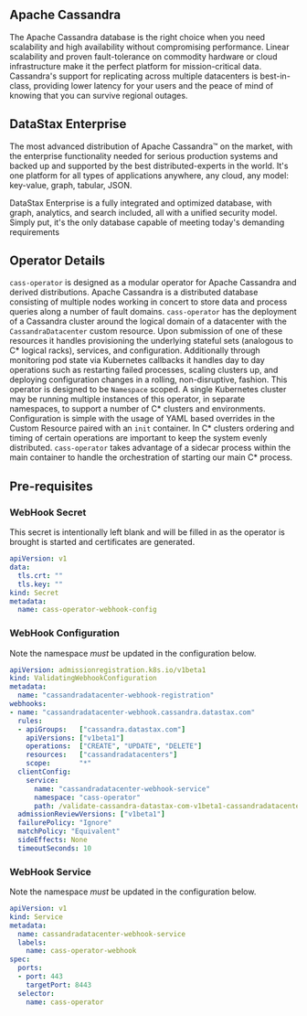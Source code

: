 ## Apache Cassandra

The Apache Cassandra database is the right choice when you need scalability and
high availability without compromising performance. Linear scalability and
proven fault-tolerance on commodity hardware or cloud infrastructure make it the
perfect platform for mission-critical data. Cassandra's support for replicating
across multiple datacenters is best-in-class, providing lower latency for your
users and the peace of mind of knowing that you can survive regional outages.

## DataStax Enterprise

The most advanced distribution of Apache Cassandra™ on the market, with the
enterprise functionality needed for serious production systems and backed up and
supported by the best distributed-experts in the world. It's one platform for
all types of applications anywhere, any cloud, any model: key-value, graph,
tabular, JSON.

DataStax Enterprise is a fully integrated and optimized database, with graph,
analytics, and search included, all with a unified security model. Simply put,
it's the only database capable of meeting today's demanding requirements

## Operator Details

`cass-operator` is designed as a modular operator for Apache Cassandra and
derived  distributions. Apache Cassandra is a distributed database consisting of
multiple nodes working in concert to store data and process queries along a
number of fault domains. `cass-operator` has the deployment of a Cassandra
cluster around the logical domain of a datacenter with the `CassandraDatacenter`
custom resource. Upon submission of one of these resources it handles
provisioning the underlying stateful sets (analogous to C\* logical racks),
services, and configuration. Additionally through monitoring pod state via
Kubernetes callbacks it handles day to day operations such as restarting failed
processes, scaling clusters up, and deploying configuration changes in a
rolling, non-disruptive, fashion. This operator is designed to be `Namespace`
scoped. A single Kubernetes cluster may be running multiple instances of this
operator, in separate namespaces, to support a number of C\* clusters and
environments. Configuration is simple with the usage of YAML based overrides in
the Custom Resource paired with an `init` container. In C\* clusters ordering and
timing of certain operations are important to keep the system evenly
distributed. `cass-operator` takes advantage of a sidecar process within the
main container to handle the orchestration of starting our main C* process.

## Pre-requisites

### WebHook Secret

This secret is intentionally left blank and will be filled in as the operator is
brought is started and certificates are generated.

```yaml
apiVersion: v1
data:
  tls.crt: ""
  tls.key: ""
kind: Secret
metadata:
  name: cass-operator-webhook-config
```

### WebHook Configuration

Note the namespace _must_ be updated in the configuration below.

```yaml
apiVersion: admissionregistration.k8s.io/v1beta1
kind: ValidatingWebhookConfiguration
metadata:
  name: "cassandradatacenter-webhook-registration"
webhooks:
- name: "cassandradatacenter-webhook.cassandra.datastax.com"
  rules:
  - apiGroups:   ["cassandra.datastax.com"]
    apiVersions: ["v1beta1"]
    operations:  ["CREATE", "UPDATE", "DELETE"]
    resources:   ["cassandradatacenters"]
    scope:       "*"
  clientConfig:
    service:
      name: "cassandradatacenter-webhook-service"
      namespace: "cass-operator"
      path: /validate-cassandra-datastax-com-v1beta1-cassandradatacenter
  admissionReviewVersions: ["v1beta1"]
  failurePolicy: "Ignore"
  matchPolicy: "Equivalent"
  sideEffects: None
  timeoutSeconds: 10
```

### WebHook Service

Note the namespace _must_ be updated in the configuration below.

```yaml
apiVersion: v1
kind: Service
metadata:
  name: cassandradatacenter-webhook-service
  labels:
    name: cass-operator-webhook
spec:
  ports:
  - port: 443
    targetPort: 8443
  selector:
    name: cass-operator
```
